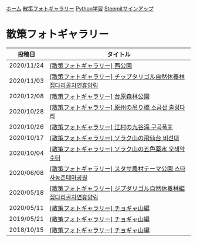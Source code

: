 [ホーム](./) [散策フォトギャラリー](./photogarally.html) [Python学習](./python.html) [Steemitサインアップ](./steemit.html)

# 散策フォトギャラリー

|投稿日|タイトル|
|---|---|
|2020/11/24|[[散策フォトギャラリー] 西公園](https://steemit.com/japanese/@yasu/2banqr)|
|2020/11/03|[[散策フォトギャラリー] チップタリゴル自然休養林 집다리골자연휴양림](https://steemit.com/japanese/@yasu/77xuzb)|
|2020/12/08|[[散策フォトギャラリー] 台原森林公園](https://steemit.com/japanese/@yasu/48kak8)|
|2020/10/28|[[散策フォトギャラリー] 原州の吊り橋 소금산 출렁다리](https://steemit.com/hive-101145/@yasu/3wkzi4-or)|
|2020/10/26|[[散策フォトギャラリー] 江村の九谷滝 구곡폭포](https://steemit.com/hive-101145/@yasu/5offbx-or)|
|2020/10/17|[[散策フォトギャラリー] ソラク山の飛仙台 비선대](https://steemit.com/hive-101145/@yasu/3nuza7-or)|
|2020/10/04|[[散策フォトギャラリー] ソラク山の五色薬水 오색약수터](https://steemit.com/hive-101145/@yasu/vzgd3)|
|2020/06/08|[[散策フォトギャラリー] スタサ農村テーマ公園 스타사농촌테마공원](https://steemit.com/hive-101145/@yasu/5ryuel-steemit-or)|
|2020/05/18|[[散策フォトギャラリー] ジプダリゴル自然休養林編 집다리골자연휴양림](https://steemit.com/hive-101145/@yasu/steemit-or)|
|2020/05/11|[[散策フォトギャラリー] チョギャ山編](https://steemit.com/hive-101145/@yasu/5antz8-steemit)|
|2019/05/21|[[散策フォトギャラリー] チョギャ山編](https://steemit.com/dtube/@yasu/e2rv1y4q)|
|2018/10/15|[[散策フォトギャラリー] チョギャ山編](https://steemit.com/dclick/@yasu/--1539543703515)|

